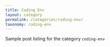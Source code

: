 ```yaml
---
title: Coding Env
layout: category
permalink: /categories/coding-env/
taxonomy: coding-env
---
```

Sample post listing for the category `coding-env`
